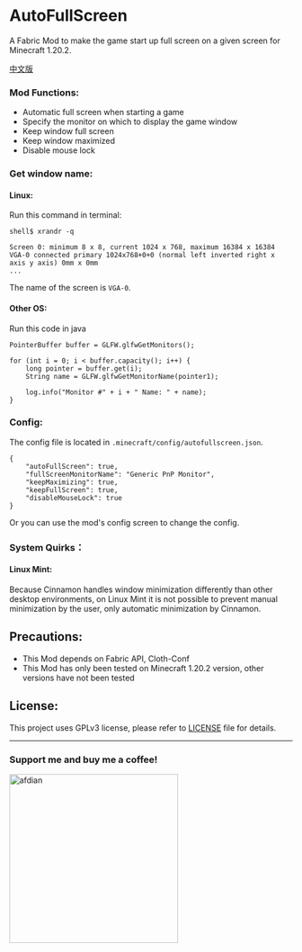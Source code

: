 # AutoFullScreen


A Fabric Mod to make the game start up full screen on a given screen for Minecraft 1.20.2.

[中文版](README_ZH.md)

### Mod Functions:

- Automatic full screen when starting a game
- Specify the monitor on which to display the game window
- Keep window full screen
- Keep window maximized
- Disable mouse lock

### Get window name:

#### Linux:

Run this command in terminal:

    shell$ xrandr -q

    Screen 0: minimum 8 x 8, current 1024 x 768, maximum 16384 x 16384
    VGA-0 connected primary 1024x768+0+0 (normal left inverted right x axis y axis) 0mm x 0mm
    ...

The name of the screen is `VGA-0`.

#### Other OS:

Run this code in java

    PointerBuffer buffer = GLFW.glfwGetMonitors();

    for (int i = 0; i < buffer.capacity(); i++) {
        long pointer = buffer.get(i);
        String name = GLFW.glfwGetMonitorName(pointer1);
        
        log.info("Monitor #" + i + " Name: " + name);
    }

### Config:

The config file is located in `.minecraft/config/autofullscreen.json`.

    {
        "autoFullScreen": true,
        "fullScreenMonitorName": "Generic PnP Monitor",
        "keepMaximizing": true,
        "keepFullScreen": true,
        "disableMouseLock": true
    }

Or you can use the mod's config screen to change the config.

### System Quirks：

#### Linux Mint:

Because Cinnamon handles window minimization differently than other desktop environments, on Linux Mint it is not possible to prevent manual minimization by the user, only automatic minimization by Cinnamon.

## Precautions:
- This Mod depends on Fabric API, Cloth-Conf
- This Mod has only been tested on Minecraft 1.20.2 version, other versions have not been tested

## License:
This project uses GPLv3 license, please refer to [LICENSE](LICENSE) file for details.


---

### Support me and buy me a coffee!


<a href="https://afdian.net/a/lushangkan"><img src="https://s2.loli.net/2023/11/21/iAuWGhQz4gFpalV.jpg" alt="afdian" width="300"/></a>

